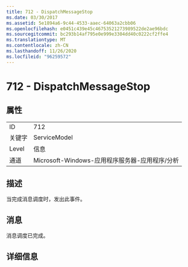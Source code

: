 ```yaml
---
title: 712 - DispatchMessageStop
ms.date: 03/30/2017
ms.assetid: 5e1894a6-9c44-4533-aaec-64063a2cbb06
ms.openlocfilehash: e0451c439e45c46753521273989522de2ae96bdc
ms.sourcegitcommit: bc293b14af795e0e999e3304dd40c0222cf2ffe4
ms.translationtype: MT
ms.contentlocale: zh-CN
ms.lasthandoff: 11/26/2020
ms.locfileid: "96259572"
---
```

# <a name="712---dispatchmessagestop"></a>712 - DispatchMessageStop

## <a name="properties"></a>属性  
  
|||  
|-|-|  
|ID|712|  
|关键字|ServiceModel|  
|Level|信息|  
|通道|Microsoft-Windows-应用程序服务器-应用程序/分析|  
  
## <a name="description"></a>描述  

 当完成消息调度时，发出此事件。  
  
## <a name="message"></a>消息  

 消息调度已完成。  
  
## <a name="details"></a>详细信息
